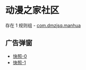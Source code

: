 # 动漫之家社区

存在 1 规则组 - [com.dmzjsq.manhua](/src/apps/com.dmzjsq.manhua.ts)

## 广告弹窗

- [快照-0](https://i.gkd.li/import/12885087)
- [快照-1](https://i.gkd.li/import/12893731)
